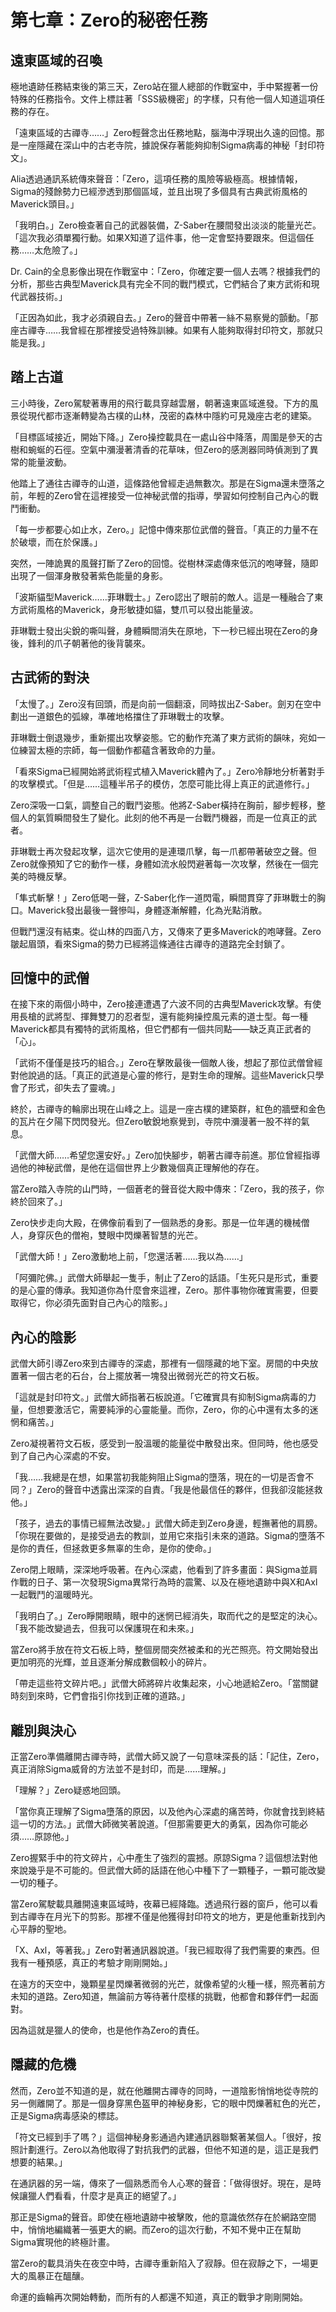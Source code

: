 # 第七章：Zero的秘密任務

## 遠東區域的召喚

極地遺跡任務結束後的第三天，Zero站在獵人總部的作戰室中，手中緊握著一份特殊的任務指令。文件上標註著「SSS級機密」的字樣，只有他一個人知道這項任務的存在。

「遠東區域的古禪寺……」Zero輕聲念出任務地點，腦海中浮現出久遠的回憶。那是一座隱藏在深山中的古老寺院，據說保存著能夠抑制Sigma病毒的神秘「封印符文」。

Alia透過通訊系統傳來聲音：「Zero，這項任務的風險等級極高。根據情報，Sigma的殘餘勢力已經滲透到那個區域，並且出現了多個具有古典武術風格的Maverick頭目。」

「我明白。」Zero檢查著自己的武器裝備，Z-Saber在腰間發出淡淡的能量光芒。「這次我必須單獨行動。如果X知道了這件事，他一定會堅持要跟來。但這個任務……太危險了。」

Dr. Cain的全息影像出現在作戰室中：「Zero，你確定要一個人去嗎？根據我們的分析，那些古典型Maverick具有完全不同的戰鬥模式，它們結合了東方武術和現代武器技術。」

「正因為如此，我才必須親自去。」Zero的聲音中帶著一絲不易察覺的顫動。「那座古禪寺……我曾經在那裡接受過特殊訓練。如果有人能夠取得封印符文，那就只能是我。」

## 踏上古道

三小時後，Zero駕駛著專用的飛行載具穿越雲層，朝著遠東區域進發。下方的風景從現代都市逐漸轉變為古樸的山林，茂密的森林中隱約可見幾座古老的建築。

「目標區域接近，開始下降。」Zero操控載具在一處山谷中降落，周圍是參天的古樹和蜿蜒的石徑。空氣中瀰漫著清香的花草味，但Zero的感測器同時偵測到了異常的能量波動。

他踏上了通往古禪寺的山道，這條路他曾經走過無數次。那是在Sigma還未墮落之前，年輕的Zero曾在這裡接受一位神秘武僧的指導，學習如何控制自己內心的戰鬥衝動。

「每一步都要心如止水，Zero。」記憶中傳來那位武僧的聲音。「真正的力量不在於破壞，而在於保護。」

突然，一陣詭異的風聲打斷了Zero的回憶。從樹林深處傳來低沉的咆哮聲，隨即出現了一個渾身散發著紫色能量的身影。

「波斯貓型Maverick……菲琳戰士。」Zero認出了眼前的敵人。這是一種融合了東方武術風格的Maverick，身形敏捷如貓，雙爪可以發出能量波。

菲琳戰士發出尖銳的嘶叫聲，身體瞬間消失在原地，下一秒已經出現在Zero的身後，鋒利的爪子朝著他的後背襲來。

## 古武術的對決

「太慢了。」Zero沒有回頭，而是向前一個翻滾，同時拔出Z-Saber。劍刃在空中劃出一道銀色的弧線，準確地格擋住了菲琳戰士的攻擊。

菲琳戰士倒退幾步，重新擺出攻擊姿態。它的動作充滿了東方武術的韻味，宛如一位練習太極的宗師，每一個動作都蘊含著致命的力量。

「看來Sigma已經開始將武術程式植入Maverick體內了。」Zero冷靜地分析著對手的攻擊模式。「但是……這種半吊子的模仿，怎麼可能比得上真正的武道修行。」

Zero深吸一口氣，調整自己的戰鬥姿態。他將Z-Saber橫持在胸前，腳步輕移，整個人的氣質瞬間發生了變化。此刻的他不再是一台戰鬥機器，而是一位真正的武者。

菲琳戰士再次發起攻擊，這次它使用的是連環爪擊，每一爪都帶著破空之聲。但Zero就像預知了它的動作一樣，身體如流水般閃避著每一次攻擊，然後在一個完美的時機反擊。

「隼式斬擊！」Zero低喝一聲，Z-Saber化作一道閃電，瞬間貫穿了菲琳戰士的胸口。Maverick發出最後一聲慘叫，身體逐漸解體，化為光點消散。

但戰鬥還沒有結束。從山林的四面八方，又傳來了更多Maverick的咆哮聲。Zero皺起眉頭，看來Sigma的勢力已經將這條通往古禪寺的道路完全封鎖了。

## 回憶中的武僧

在接下來的兩個小時中，Zero接連遭遇了六波不同的古典型Maverick攻擊。有使用長槍的武將型、揮舞雙刀的忍者型，還有能夠操控風元素的道士型。每一種Maverick都具有獨特的武術風格，但它們都有一個共同點——缺乏真正武者的「心」。

「武術不僅僅是技巧的組合。」Zero在擊敗最後一個敵人後，想起了那位武僧曾經對他說過的話。「真正的武道是心靈的修行，是對生命的理解。這些Maverick只學會了形式，卻失去了靈魂。」

終於，古禪寺的輪廓出現在山峰之上。這是一座古樸的建築群，紅色的牆壁和金色的瓦片在夕陽下閃閃發光。但Zero敏銳地察覺到，寺院中瀰漫著一股不祥的氣息。

「武僧大師……希望您還安好。」Zero加快腳步，朝著古禪寺前進。那位曾經指導過他的神秘武僧，是他在這個世界上少數幾個真正理解他的存在。

當Zero踏入寺院的山門時，一個蒼老的聲音從大殿中傳來：「Zero，我的孩子，你終於回來了。」

Zero快步走向大殿，在佛像前看到了一個熟悉的身影。那是一位年邁的機械僧人，身穿灰色的僧袍，雙眼中閃爍著智慧的光芒。

「武僧大師！」Zero激動地上前，「您還活著……我以為……」

「阿彌陀佛。」武僧大師舉起一隻手，制止了Zero的話語。「生死只是形式，重要的是心靈的傳承。我知道你為什麼會來這裡，Zero。那件事物你確實需要，但要取得它，你必須先面對自己內心的陰影。」

## 內心的陰影

武僧大師引導Zero來到古禪寺的深處，那裡有一個隱藏的地下室。房間的中央放置著一個古老的石台，台上擺放著一塊發出微弱光芒的符文石板。

「這就是封印符文。」武僧大師指著石板說道。「它確實具有抑制Sigma病毒的力量，但想要激活它，需要純淨的心靈能量。而你，Zero，你的心中還有太多的迷惘和痛苦。」

Zero凝視著符文石板，感受到一股溫暖的能量從中散發出來。但同時，他也感受到了自己內心深處的不安。

「我……我總是在想，如果當初我能夠阻止Sigma的墮落，現在的一切是否會不同？」Zero的聲音中透露出深深的自責。「我是他最信任的夥伴，但我卻沒能拯救他。」

「孩子，過去的事情已經無法改變。」武僧大師走到Zero身邊，輕撫著他的肩膀。「你現在要做的，是接受過去的教訓，並用它來指引未來的道路。Sigma的墮落不是你的責任，但拯救更多無辜的生命，是你的使命。」

Zero閉上眼睛，深深地呼吸著。在內心深處，他看到了許多畫面：與Sigma並肩作戰的日子、第一次發現Sigma異常行為時的震驚、以及在極地遺跡中與X和Axl一起戰鬥的溫暖時光。

「我明白了。」Zero睜開眼睛，眼中的迷惘已經消失，取而代之的是堅定的決心。「我不能改變過去，但我可以保護現在和未來。」

當Zero將手放在符文石板上時，整個房間突然被柔和的光芒照亮。符文開始發出更加明亮的光輝，並且逐漸分解成數個較小的碎片。

「帶走這些符文碎片吧。」武僧大師將碎片收集起來，小心地遞給Zero。「當關鍵時刻到來時，它們會指引你找到正確的道路。」

## 離別與決心

正當Zero準備離開古禪寺時，武僧大師又說了一句意味深長的話：「記住，Zero，真正消除Sigma威脅的方法並不是封印，而是……理解。」

「理解？」Zero疑惑地回頭。

「當你真正理解了Sigma墮落的原因，以及他內心深處的痛苦時，你就會找到終結這一切的方法。」武僧大師微笑著說道。「但那需要更大的勇氣，因為你可能必須……原諒他。」

Zero握緊手中的符文碎片，心中產生了強烈的震撼。原諒Sigma？這個想法對他來說幾乎是不可能的。但武僧大師的話語在他心中種下了一顆種子，一顆可能改變一切的種子。

當Zero駕駛載具離開遠東區域時，夜幕已經降臨。透過飛行器的窗戶，他可以看到古禪寺在月光下的剪影。那裡不僅是他獲得封印符文的地方，更是他重新找到內心平靜的聖地。

「X、Axl，等著我。」Zero對著通訊器說道。「我已經取得了我們需要的東西。但我有一種預感，真正的考驗才剛剛開始。」

在遠方的天空中，幾顆星星閃爍著微弱的光芒，就像希望的火種一樣，照亮著前方未知的道路。Zero知道，無論前方等待著什麼樣的挑戰，他都會和夥伴們一起面對。

因為這就是獵人的使命，也是他作為Zero的責任。

## 隱藏的危機

然而，Zero並不知道的是，就在他離開古禪寺的同時，一道陰影悄悄地從寺院的另一側離開了。那是一個身穿黑色盔甲的神秘身影，它的眼中閃爍著紅色的光芒，正是Sigma病毒感染的標誌。

「符文已經到手了嗎？」這個神秘身影通過內建通訊器聯繫著某個人。「很好，按照計劃進行。Zero以為他取得了對抗我們的武器，但他不知道的是，這正是我們想要的結果。」

在通訊器的另一端，傳來了一個熟悉而令人心寒的聲音：「做得很好。現在，是時候讓獵人們看看，什麼才是真正的絕望了。」

那正是Sigma的聲音。即使在極地遺跡中被擊敗，他的意識依然存在於網路空間中，悄悄地編織著一張更大的網。而Zero的這次行動，不知不覺中正在幫助Sigma實現他的終極計畫。

當Zero的載具消失在夜空中時，古禪寺重新陷入了寂靜。但在寂靜之下，一場更大的風暴正在醞釀。

命運的齒輪再次開始轉動，而所有的人都還不知道，真正的戰爭才剛剛開始。 